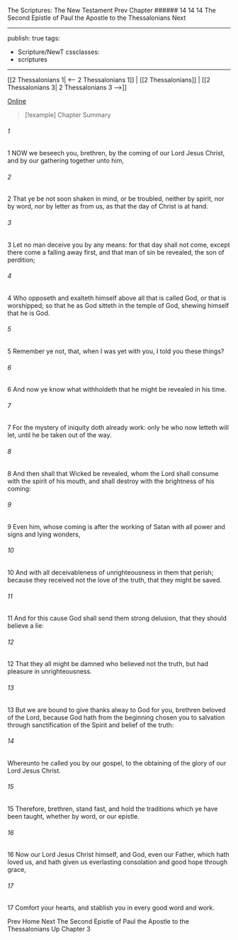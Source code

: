 The Scriptures: The New Testament
Prev
Chapter ###### 14
14 14 The Second Epistle of Paul the Apostle to the Thessalonians
Next

---
publish: true
tags:
  - Scripture/NewT
cssclasses:
  - scriptures
---
[[2 Thessalonians 1| <-- 2 Thessalonians 1]] | [[2 Thessalonians]] | [[2 Thessalonians 3| 2 Thessalonians 3 -->]]

[Online](https://churchofjesuschrist.org/study/scriptures/nt/2-thes/2?lang=eng)

>[!example] Chapter Summary
>
###### 1
1 NOW we beseech you, brethren, by the coming of our Lord Jesus Christ, and by our gathering together unto him,
###### 2
2 That ye be not soon shaken in mind, or be troubled, neither by spirit, nor by word, nor by letter as from us, as that the day of Christ is at hand.
###### 3
3 Let no man deceive you by any means: for that day shall not come, except there come a falling away first, and that man of sin be revealed, the son of perdition;
###### 4
4 Who opposeth and exalteth himself above all that is called God, or that is worshipped; so that he as God sitteth in the temple of God, shewing himself that he is God.
###### 5
5 Remember ye not, that, when I was yet with you, I told you these things?
###### 6
6 And now ye know what withholdeth that he might be revealed in his time.
###### 7
7 For the mystery of iniquity doth already work: only he who now letteth will let, until he be taken out of the way.
###### 8
8 And then shall that Wicked be revealed, whom the Lord shall consume with the spirit of his mouth, and shall destroy with the brightness of his coming:
###### 9
9 Even him, whose coming is after the working of Satan with all power and signs and lying wonders,
###### 10
10 And with all deceivableness of unrighteousness in them that perish; because they received not the love of the truth, that they might be saved.
###### 11
11 And for this cause God shall send them strong delusion, that they should believe a lie:
###### 12
12 That they all might be damned who believed not the truth, but had pleasure in unrighteousness.
###### 13
13 But we are bound to give thanks alway to God for you, brethren beloved of the Lord, because God hath from the beginning chosen you to salvation through sanctification of the Spirit and belief of the truth:
###### 14
Whereunto he called you by our gospel, to the obtaining of the glory of our Lord Jesus Christ.
###### 15
15 Therefore, brethren, stand fast, and hold the traditions which ye have been taught, whether by word, or our epistle.
###### 16
16 Now our Lord Jesus Christ himself, and God, even our Father, which hath loved us, and hath given us everlasting consolation and good hope through grace,
###### 17
17 Comfort your hearts, and stablish you in every good word and work.

Prev
Home
Next
The Second Epistle of Paul the Apostle to the Thessalonians
Up
Chapter 3



